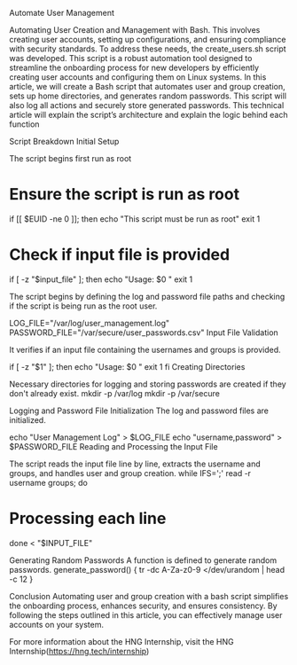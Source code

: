 Automate User Management

Automating User Creation and Management with Bash.
This involves creating user accounts, setting up configurations, and ensuring compliance with security standards.
To address these needs, the create_users.sh script was developed. This script is a robust automation tool designed to streamline the onboarding process for new developers by efficiently creating user accounts and configuring them on Linux systems.
In this article, we will create a Bash script that automates user and group creation, sets up home directories, and generates random passwords. This script will also log all actions and securely store generated passwords.
This technical article will explain the script’s architecture and explain the logic behind each function


Script Breakdown
Initial Setup

The script begins first run as root
# Ensure the script is run as root
if [[ $EUID -ne 0 ]]; then
   echo "This script must be run as root" 
   exit 1


# Check if input file is provided
if [ -z "$input_file" ]; then
  echo "Usage: $0 <name-of-text-file>"
  exit 1

The script begins by defining the log and password file paths and checking if the script is being run as the root user.

LOG_FILE="/var/log/user_management.log"
PASSWORD_FILE="/var/secure/user_passwords.csv"
Input File Validation

It verifies if an input file containing the usernames and groups is provided.

if [ -z "$1" ]; then
  echo "Usage: $0 <name-of-text-file>"
  exit 1
fi
Creating Directories

Necessary directories for logging and storing passwords are created if they don't already exist.
mkdir -p /var/log
mkdir -p /var/secure

Logging and Password File Initialization
The log and password files are initialized.

echo "User Management Log" > $LOG_FILE
echo "username,password" > $PASSWORD_FILE
Reading and Processing the Input File


The script reads the input file line by line, extracts the username and groups, and handles user and group creation.
while IFS=';' read -r username groups; do
  # Processing each line
done < "$INPUT_FILE"


Generating Random Passwords
A function is defined to generate random passwords.
generate_password() {
  tr -dc A-Za-z0-9 </dev/urandom | head -c 12
}


Conclusion
Automating user and group creation with a bash script simplifies the onboarding process, enhances security, and ensures consistency. By following the steps outlined in this article, you can effectively manage user accounts on your system.

For more information about the HNG Internship, visit the HNG Internship(https://hng.tech/internship) 
